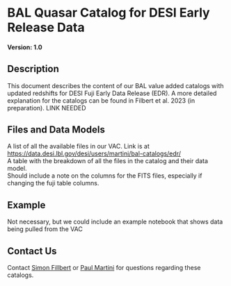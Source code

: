 BAL Quasar Catalog for DESI Early Release Data
==============================================

#### Version: 1.0 

Description
-----------
This document describes the content of our BAL value added catalogs with updated redshifts for DESI Fuji Early Data Release (EDR).
A more detailed explanation for the catalogs can be found in Filbert et al. 2023 (in preparation). LINK NEEDED

Files and Data Models
---------------------
A list of all the available files in our VAC. Link is at https://data.desi.lbl.gov/desi/users/martini/bal-catalogs/edr/  
A table with the breakdown of all the files in the catalog and their data model.  
Should include a note on the columns for the FITS files, especially if changing the fuji table columns.  

Example
--------
Not necessary, but we could include an example notebook that shows data being pulled from the VAC

Contact Us
----------
Contact [Simon Fillbert](mailto:filbert.6@buckeyemail.osu.edu) or [Paul Martini](mailto:martini.10@osu.edu) for questions regarding these catalogs.

